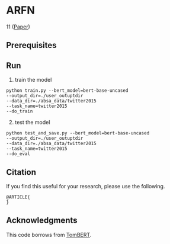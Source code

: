 # ARFN
11 ([Paper]())

## Prerequisites


## Run
1. train the model
```
python train.py --bert_model=bert-base-uncased
--output_dir=./user_outuptdir
--data_dir=./absa_data/twitter2015
--task_name=twitter2015
--do_train
```
2. test the model
```
python test_and_save.py --bert_model=bert-base-uncased
--output_dir=./user_outuptdir
--data_dir=./absa_data/twitter2015
--task_name=twitter2015
--do_eval
```


## Citation
If you find this useful for your research, please use the following.

```
@ARTICLE{ 
}
```

## Acknowledgments
This code borrows from [TomBERT](https://github.com/jefferyYu/TomBERT).

